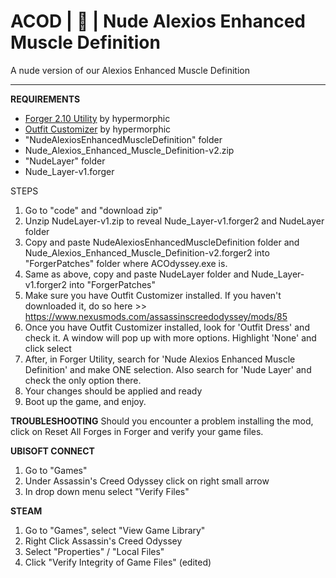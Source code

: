 # ACOD | 🔞 | Nude Alexios Enhanced Muscle Definition
A nude version of our Alexios Enhanced Muscle Definition

------

**REQUIREMENTS**
- <a href="https://www.nexusmods.com/assassinscreedodyssey/mods/42">Forger 2.10 Utility</a> by hypermorphic
- <a href="https://www.nexusmods.com/assassinscreedodyssey/mods/85">Outfit Customizer</a> by hypermorphic
- "NudeAlexiosEnhancedMuscleDefinition" folder
- Nude_Alexios_Enhanced_Muscle_Definition-v2.zip
- "NudeLayer" folder
- Nude_Layer-v1.forger

STEPS
1) Go to "code" and "download zip"
2) Unzip NudeLayer-v1.zip to reveal Nude_Layer-v1.forger2 and NudeLayer folder
3) Copy and paste NudeAlexiosEnhancedMuscleDefinition folder and Nude_Alexios_Enhanced_Muscle_Definition-v2.forger2 into "ForgerPatches" folder where ACOdyssey.exe is. 
4) Same as above, copy and paste NudeLayer folder and Nude_Layer-v1.forger2 into "ForgerPatches"
5) Make sure you have Outfit Customizer installed. If you haven't downloaded it, do so here﻿ >> https://www.nexusmods.com/assassinscreedodyssey/mods/85
6) Once you have Outfit Customizer installed, look for 'Outfit Dress' and check it. A window will pop up with more options. Highlight 'None' and click select
7) After, in Forger Utility, search for 'Nude Alexios Enhanced Muscle Definition' and make ONE selection. Also search for 'Nude Layer' and check the only option there.
8) Your changes should be applied and ready
9) Boot up the game, and enjoy.

**TROUBLESHOOTING**
Should you encounter a problem installing the mod, click on Reset All Forges in Forger and verify your game files.

**UBISOFT CONNECT**
1) Go to "Games"
2) Under Assassin's Creed Odyssey click on right small arrow
3) In drop down menu select "Verify Files"

**STEAM**
1) Go to "Games", select "View Game Library"
2) Right Click Assassin's Creed Odyssey
3) Select "Properties" / "Local Files"
4) Click "Verify Integrity of Game Files" (edited)
